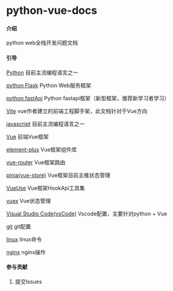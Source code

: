 # python-vue-docs

#### 介绍

python web全栈开发问题文档

#### 引导

[Python](./docs/python.md "传送到Python") 目前主流编程语言之一

[python Flask](./docs/flask.md "传送到Flask框架问题") Python Web服务框架

[python fastApi](./docs/fastapi.md "传送到fastapi") Python fastapi框架（新型框架，推荐新学习者学习）

[Vite](./docs/vite.md "传送到Vite") vue作者建立的前端工程脚手架，此文档针对于Vue方向

[javascript](./docs/javascript.md "传送到javascript") 目前主流编程语言之一

[Vue](./docs/vue.md "传送到Vue") 前端Vue框架

[element-plus](./docs/element-plus.md "传送到element-plus") Vue框架组件库

[vue-router](./docs/vue-router.md "传送到vue-router") Vue框架路由

[pinia(vue-store)](./docs/pinia.md "传送到pinia(vue-store)") Vue框架目前主推状态管理

[VueUse](./docs/VueUse.md "传送到VueUse") Vue框架HookApi工具集

[vuex](./docs/vuex.md "传送到vuex") Vue状态管理

[Visual Studio Code(vsCode)](./docs/vsCode.md "传送到vsCode") Vscode配置，主要针对python + Vue

[git](./docs/git.md "传送到git") git配置

[linux](./docs/linux.md "传送到linux") linux命令

[nginx](./docs/nginx.md "传送到nginx") nginx操作

#### 参与贡献

1. 提交Issues
